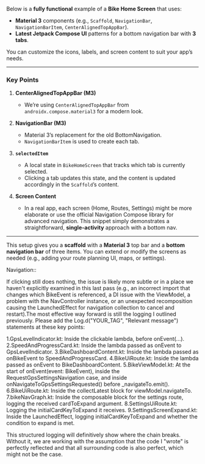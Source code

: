    Below is a **fully functional** example of a **Bike Home Screen** that uses:

- **Material 3** components (e.g., `Scaffold`, `NavigationBar`, `NavigationBarItem`, `CenterAlignedTopAppBar`).
- **Latest Jetpack Compose UI** patterns for a bottom navigation bar with **3 tabs**.

You can customize the icons, labels, and screen content to suit your app’s needs.

---

### Key Points

1. **CenterAlignedTopAppBar (M3)**
    - We’re using `CenterAlignedTopAppBar` from `androidx.compose.material3` for a modern look.

2. **NavigationBar (M3)**
    - Material 3’s replacement for the old BottomNavigation.
    - `NavigationBarItem` is used to create each tab.

3. **`selectedItem`**
    - A local state in `BikeHomeScreen` that tracks which tab is currently selected.
    - Clicking a tab updates this state, and the content is updated accordingly in the `Scaffold`’s content.

4. **Screen Content**
    - In a real app, each screen (Home, Routes, Settings) might be more elaborate or use the official Navigation Compose library for advanced navigation. This snippet simply demonstrates a straightforward, **single-activity** approach with a bottom nav.

---


This setup gives you a **scaffold** with a **Material 3** top bar and a **bottom navigation bar** of three items. 
You can extend or modify the screens as needed (e.g., adding your route planning UI, maps, or settings).


Navigation::

If clicking still does nothing, the issue is likely more subtle or in a place we haven't explicitly examined in this last pass 
(e.g., an incorrect import that changes which BikeEvent is referenced, a DI issue with the ViewModel, a problem with the NavController 
instance, or an unexpected recomposition causing the LaunchedEffect for navigation collection to cancel and restart).The most effective 
way forward is still the logging I outlined previously. Please add the Log.d("YOUR_TAG", "Relevant message") statements at these key points:

1.GpsLevelIndicator.kt: Inside the clickable lambda, before onEvent(...).
2.SpeedAndProgressCard.kt: Inside the lambda passed as onEvent to GpsLevelIndicator.
3.BikeDashboardContent.kt: Inside the lambda passed as onBikeEvent to SpeedAndProgressCard.
4.BikeUiRoute.kt: Inside the lambda passed as onEvent to BikeDashboardContent.
5.BikeViewModel.kt: At the start of onEvent(event: BikeEvent), inside the RequestGpsSettingsNavigation case, and inside onNavigateToGpsSettingsRequested() before _navigateTo.emit().
6.BikeUiRoute.kt: Inside the collectLatest block for viewModel.navigateTo.
7.bikeNavGraph.kt: Inside the composable block for the settings route, logging the received cardToExpand argument.
8.SettingsUiRoute.kt: Logging the initialCardKeyToExpand it receives.
9.SettingsScreenExpand.kt: Inside the LaunchedEffect, logging initialCardKeyToExpand and whether the condition to expand is met.

This structured logging will definitively show where the chain breaks. Without it, we are working with the assumption that the code I "wrote" 
is perfectly reflected and that all surrounding code is also perfect, which might not be the case.

